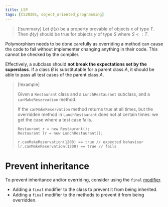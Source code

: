 ```yaml
---
title: LSP
tags: [CS2030S, object_oriented_programming]
---
```

>[!summary] 
>Let $\phi(x)$ be a property provable of objects $x$ of type $T$.
>Then $\phi(y)$ should be true for objects $y$ of type $S$ where $S <: T$.

Polymorphism needs to be done carefully as overriding a method can cause the code to fail without implementer changing anything in their code. This cannot be checked by the compiler.

Effectively, a subclass should **not break the expectations set by the superclass**. If a class $B$ is substitutable for a parent class $A$, it should be able to pass all test cases of the parent class $A$.

> [!example] 
> 
> Given a `Restaurant` class and a `LunchRestaurant` subclass, and a `canMakeReservation` method.
> 
> If the `canMakeReservation` method returns true at all times, but the overridden method in `LunchRestaurant` does not at certain times: we get the case where a test case fails.
> 
> ```
> Restaurant r = new Restaurant();
> Restaurant lr = new LunchRestaurant();
> 
> r.canMakeReservation(1200) == true // expected behaviour
> lr.canMakeReservation(1200) == true // fails
> ```
# Prevent inheritance

To prevent inheritance and/or overriding, consider using the `final` [modifier](../Java%20Concepts/Modifiers.md).
- Adding a `final` modifier to the class to prevent it from being inherited.
- Adding a `final` modifier to the methods to prevent it from being overridden.